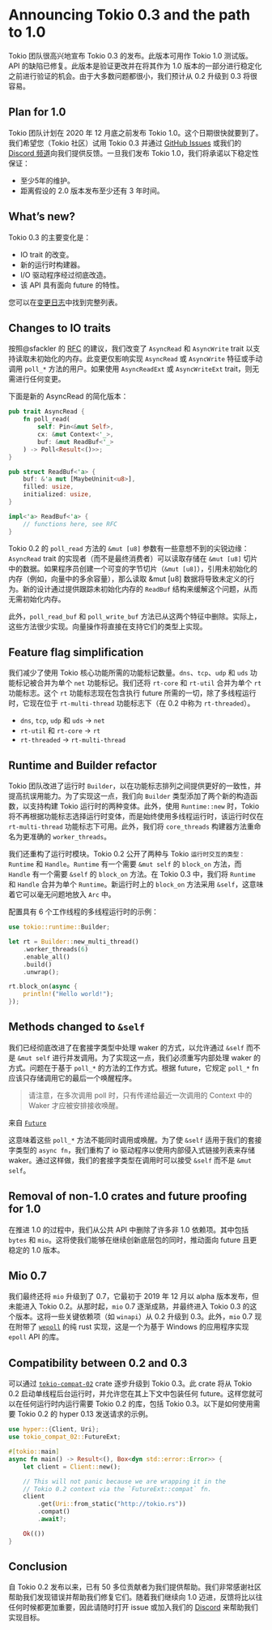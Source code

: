 # Announcing Tokio 0.3 and the path to 1.0

Tokio 团队很高兴地宣布 Tokio 0.3 的发布。此版本可用作 Tokio 1.0 测试版。API 的缺陷已修复。此版本是验证更改并在将其作为 1.0 版本的一部分进行稳定化之前进行验证的机会。由于大多数问题都很小，我们预计从 0.2 升级到 0.3 将很容易。

## Plan for 1.0

Tokio 团队计划在 2020 年 12 月底之前发布 Tokio 1.0。这个日期很快就要到了。我们希望您（Tokio 社区）试用 Tokio 0.3 并通过 [GitHub Issues](https://github.com/tokio-rs/tokio/issues) 或我们的 [Discord 频道](https://discord.gg/tokio)向我们提供反馈。一旦我们发布 Tokio 1.0，我们将承诺以下稳定性保证：

- 至少5年的维护。
- 距离假设的 2.0 版本发布至少还有 3 年时间。

## What’s new?

Tokio 0.3 的主要变化是：

- IO trait 的改变。
- 新的运行时构建器。
- I/O 驱动程序经过彻底改造。
- 该 API 具有面向 future 的特性。

您可以在[变更日志](https://github.com/tokio-rs/tokio/releases/tag/tokio-0.3.0)中找到完整列表。

## Changes to IO traits

按照@sfackler 的 [RFC](https://github.com/rust-lang/rfcs/pull/2930) 的建议，我们改变了 `AsyncRead` 和 `AsyncWrite` trait 以支持读取未初始化的内存。此变更仅影响实现 `AsyncRead` 或 `AsyncWrite` 特征或手动调用 `poll_*` 方法的用户。如果使用 `AsyncReadExt` 或 `AsyncWriteExt` trait，则无需进行任何变更。

下面是新的 AsyncRead 的简化版本：

```rust
pub trait AsyncRead {
    fn poll_read(
        self: Pin<&mut Self>, 
        cx: &mut Context<'_>, 
        buf: &mut ReadBuf<'_>
    ) -> Poll<Result<()>>;
}

pub struct ReadBuf<'a> {
    buf: &'a mut [MaybeUninit<u8>],
    filled: usize,
    initialized: usize,
}

impl<'a> ReadBuf<'a> {
    // functions here, see RFC
}
```

Tokio 0.2 的 `poll_read` 方法的 `&mut [u8]` 参数有一些意想不到的尖锐边缘：`AsyncRead` trait 的实现者（而不是最终消费者）可以读取存储在 `&mut [u8]` 切片中的数据。如果程序员创建一个可变的字节切片（`&mut [u8]`），引用未初始化的内存（例如，向量中的多余容量），那么读取 &mut [u8] 数据将导致未定义的行为。新的设计通过提供跟踪未初始化内存的 `ReadBuf` 结构来缓解这个问题，从而无需初始化内存。

此外，`poll_read_buf` 和 `poll_write_buf` 方法已从这两个特征中删除。实际上，这些方法很少实现。向量操作将直接在支持它们的类型上实现。

## Feature flag simplification

我们减少了使用 Tokio 核心功能所需的功能标记数量。`dns`、`tcp`、`udp` 和 `uds` 功能标记被合并为单个 `net` 功能标记。我们还将 `rt-core` 和 `rt-util` 合并为单个 `rt` 功能标志。这个 `rt` 功能标志现在包含执行 future 所需的一切，除了多线程运行时，它现在位于 `rt-multi-thread` 功能标志下（在 0.2 中称为 `rt-threaded`）。

- `dns`, `tcp`, `udp` 和 `uds` -> `net`
- `rt-util` 和 `rt-core` -> `rt`
- `rt-threaded` -> `rt-multi-thread`

## Runtime and Builder refactor

Tokio 团队改进了运行时 `Builder`，以在功能标志排列之间提供更好的一致性，并提高抗误用能力。为了实现这一点，我们向 `Builder` 类型添加了两个新的构造函数，以支持构建 Tokio 运行时的两种变体。此外，使用 `Runtime::new` 时，Tokio 将不再根据功能标志选择运行时变体，而是始终使用多线程运行时，该运行时仅在 `rt-multi-thread` 功能标志下可用。此外，我们将 `core_threads` 构建器方法重命名为更准确的 `worker_threads`。

我们还重构了运行时模块。Tokio 0.2 公开了两种与 Tokio `运行时交互的类型：Runtime` 和 `Handle`。`Runtime` 有一个需要 `&mut self` 的 `block_on` 方法，而 `Handle` 有一个需要 `&self` 的 `block_on` 方法。在 Tokio 0.3 中，我们将 `Runtime` 和 `Handle` 合并为单个 `Runtime`。新运行时上的 `block_on` 方法采用 `&self`，这意味着它可以毫无问题地放入 `Arc` 中。

配置具有 6 个工作线程的多线程运行时的示例：

```rust
use tokio::runtime::Builder;

let rt = Builder::new_multi_thread()
    .worker_threads(6)
    .enable_all()
    .build()
    .unwrap();

rt.block_on(async {
    println!("Hello world!");
});
```

## Methods changed to `&self`

我们已经彻底改进了在套接字类型中处理 waker 的方式，以允许通过 `&self` 而不是 `&mut self` 进行并发调用。为了实现这一点，我们必须重写内部处理 waker 的方式。问题在于基于 `poll_*` 的方法的工作方式。根据 future，它规定 `poll_*` fn 应该只存储调用它的最后一个唤醒程序。

> 请注意，在多次调用 poll 时，只有传递给最近一次调用的 Context 中的 Waker 才应被安排接收唤醒。

来自 [`Future`](https://doc.rust-lang.org/std/future/trait.Future.html)

这意味着这些 `poll_*` 方法不能同时调用或唤醒。为了使 `&self` 适用于我们的套接字类型的 `async fn`，我们重构了 io 驱动程序以使用内部侵入式链接列表来存储 waker。通过这样做，我们的套接字类型在调用时可以接受 `&self` 而不是 `&mut self`。

## Removal of non-1.0 crates and future proofing for 1.0

在推进 1.0 的过程中，我们从公共 API 中删除了许多非 1.0 依赖项。其中包括 `bytes` 和 `mio`。这将使我们能够在继续创新底层包的同时，推动面向 future 且更稳定的 1.0 版本。

## Mio 0.7

我们最终还将 `mio` 升级到了 0.7，它最初于 2019 年 12 月以 alpha 版本发布，但未能进入 Tokio 0.2。从那时起，`mio` 0.7 逐渐成熟，并最终进入 Tokio 0.3 的这个版本。这将一些关键依赖项（如 `winapi`）从 0.2 升级到 0.3。此外，`mio` 0.7 现在附带了 [`wepoll`](https://github.com/piscisaureus/wepoll) 的纯 rust 实现，这是一个为基于 Windows 的应用程序实现 `epoll` API 的库。

## Compatibility between 0.2 and 0.3

可以通过 [`tokio-compat-02`](https://docs.rs/tokio-compat-02) crate 逐步升级到 Tokio 0.3。此 crate 将从 Tokio 0.2 启动单线程后台运行时，并允许您在其上下文中包装任何 future。这样您就可以在任何运行时内运行需要 Tokio 0.2 的库，包括 Tokio 0.3。以下是如何使用需要 Tokio 0.2 的 hyper 0.13 发送请求的示例。

```rust
use hyper::{Client, Uri};
use tokio_compat_02::FutureExt;

#[tokio::main]
async fn main() -> Result<(), Box<dyn std::error::Error>> {
    let client = Client::new();

    // This will not panic because we are wrapping it in the
    // Tokio 0.2 context via the `FutureExt::compat` fn.
    client
        .get(Uri::from_static("http://tokio.rs"))
        .compat()
        .await?;

    Ok(())
}
```

## Conclusion

自 Tokio 0.2 发布以来，已有 50 多位贡献者为我们提供帮助。我们非常感谢社区帮助我们发现错误并帮助我们修复它们。随着我们继续向 1.0 迈进，反馈将比以往任何时候都更加重要，因此请随时打开 issue 或加入我们的 [Discord](https://discord.gg/tokio) 来帮助我们实现目标。
